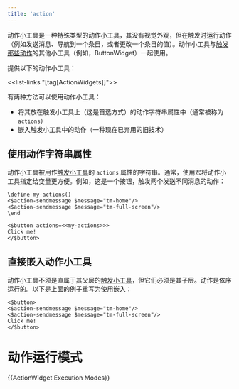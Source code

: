 ```yaml
---
title: 'action'
---
```


动作小工具是一种特殊类型的动作小工具，其没有视觉外观，但在触发时运行动作（例如发送消息、导航到一个条目，或者更改一个条目的值）。动作小工具与[触发那些动作](TriggeringWidgets)的其他小工具（例如，ButtonWidget）一起使用。

提供以下的动作小工具：

<<list-links "[tag[ActionWidgets]]">>

有两种方法可以使用动作小工具：

* 将其放在触发小工具上（这是首选方式）的动作字符串属性中（通常被称为 `actions`）
* 嵌入触发小工具中的动作（一种现在已弃用的旧技术）

## 使用动作字符串属性

动作小工具被用作[触发小工具](TriggeringWidgets)的 `actions` 属性的字符串。通常，使用宏将动作小工具指定给变量更方便。例如，这是一个按钮，触发两个发送不同消息的动作：

```
\define my-actions()
<$action-sendmessage $message="tm-home"/>
<$action-sendmessage $message="tm-full-screen"/>
\end

<$button actions=<<my-actions>>>
Click me!
</$button>
```

## 直接嵌入动作小工具

动作小工具不须是直属于其父层的[触发小工具](TriggeringWidgets)，但它们必须是其子层。动作是依序运行的。以下是上面的例子重写为使用嵌入：

```
<$button>
<$action-sendmessage $message="tm-home"/>
<$action-sendmessage $message="tm-full-screen"/>
Click me!
</$button>
```

# 动作运行模式
{{ActionWidget Execution Modes}}